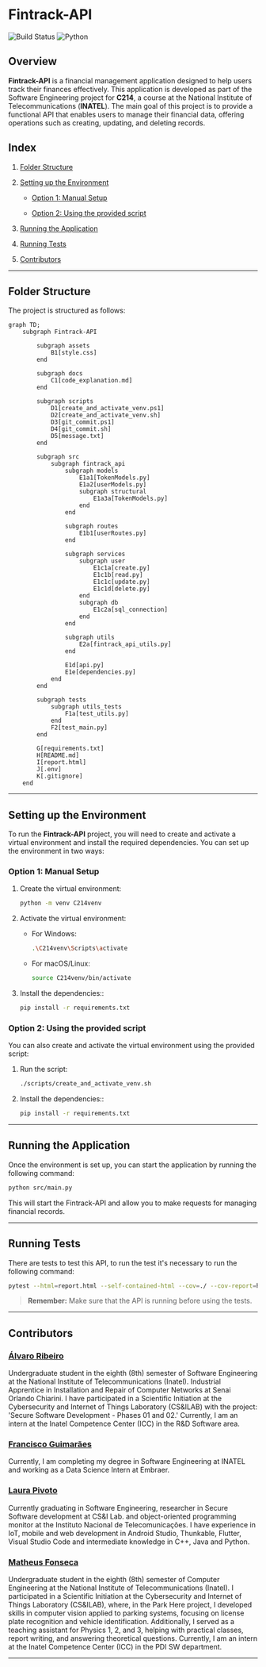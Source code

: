 # Fintrack-API

![Build Status](https://github.com/FranciscoPGuimaraes/Fintrack-API/actions/workflows/tests.yml/badge.svg)
![Python](https://img.shields.io/badge/language-Python-yellow)

## Overview

**Fintrack-API** is a financial management application designed to help users track their finances effectively. This application is developed as part of the Software Engineering project for **C214**, a course at the National Institute of Telecommunications (**INATEL**). The main goal of this project is to provide a functional API that enables users to manage their financial data, offering operations such as creating, updating, and deleting records.

## Index

1. [Folder Structure](#folder-structure)

2. [Setting up the Environment](#setting-up-the-environment)

    - [Option 1: Manual Setup](#option-1-manual-setup)

    - [Option 2: Using the provided script](#option-2-using-the-provided-script)

3. [Running the Application](#running-the-application)

4. [Running Tests](#running-tests)

5. [Contributors](#contributors)

---

## Folder Structure

The project is structured as follows:

```mermaid
graph TD;
    subgraph Fintrack-API
        
        subgraph assets
            B1[style.css]
        end
        
        subgraph docs
            C1[code_explanation.md]
        end

        subgraph scripts
            D1[create_and_activate_venv.ps1]
            D2[create_and_activate_venv.sh]
            D3[git_commit.ps1]
            D4[git_commit.sh]
            D5[message.txt]
        end
        
        subgraph src
            subgraph fintrack_api
                subgraph models
                    E1a1[TokenModels.py]
                    E1a2[userModels.py]
                    subgraph structural
                        E1a3a[TokenModels.py]
                    end
                end
                
                subgraph routes
                    E1b1[userRoutes.py]
                end
                
                subgraph services
                    subgraph user
                        E1c1a[create.py]
                        E1c1b[read.py]
                        E1c1c[update.py]
                        E1c1d[delete.py]
                    end
                    subgraph db
                        E1c2a[sql_connection]
                    end
                end

                subgraph utils
                    E2a[fintrack_api_utils.py]
                end
                
                E1d[api.py]
                E1e[dependencies.py]
            end
        end
        
        subgraph tests
            subgraph utils_tests
                F1a[test_utils.py]
            end
            F2[test_main.py]
        end

        G[requirements.txt]
        H[README.md]
        I[report.html]
        J[.env]
        K[.gitignore]
    end
```

---

## Setting up the Environment

To run the **Fintrack-API** project, you will need to create and activate a virtual environment and install the required dependencies. You can set up the environment in two ways:

### Option 1: Manual Setup

1. Create the virtual environment:
    ```bash
    python -m venv C214venv
    ```

2. Activate the virtual environment:
    - For Windows:
        ```bash
        .\C214venv\Scripts\activate
        ```

    - For macOS/Linux:
        ```bash
        source C214venv/bin/activate
         ```

3. Install the dependencies::
    ```bash
    pip install -r requirements.txt
    ```

### Option 2: Using the provided script

You can also create and activate the virtual environment using the provided script:

1. Run the script:
    ```bash
    ./scripts/create_and_activate_venv.sh
    ```

2. Install the dependencies::
    ```bash
    pip install -r requirements.txt
    ```

---

## Running the Application

Once the environment is set up, you can start the application by running the following command:

```bash
python src/main.py
```

This will start the Fintrack-API and allow you to make requests for managing financial records.

---

## Running Tests

There are tests to test this API, to run the test it's necessary to run the following command:

```bash
pytest --html=report.html --self-contained-html --cov=./ --cov-report=html --log-cli-level=INFO --log-file=logfile.log --log-file-level=DEBUG
```

> **Remember:** Make sure that the API is running before using the tests.

---

## Contributors

### [Álvaro Ribeiro](https://github.com/AlvaroLucioRibeiro)

Undergraduate student in the eighth (8th) semester of Software Engineering at the National Institute of Telecommunications (Inatel). Industrial Apprentice in Installation and Repair of Computer Networks at Senai Orlando Chiarini. I have participated in a Scientific Initiation at the Cybersecurity and Internet of Things Laboratory (CS&ILAB) with the project: 'Secure Software Development - Phases 01 and 02.' Currently, I am an intern at the Inatel Competence Center (ICC) in the R&D Software area.

### [Francisco Guimarães](https://github.com/FranciscoPGuimaraes)
Currently, I am completing my degree in Software Engineering at INATEL and working as a Data Science Intern at Embraer.

### [Laura Pivoto](https://github.com/LauraPivoto)

Currently graduating in Software Engineering, researcher in Secure Software development at CS&I Lab. and object-oriented programming monitor at the Instituto Nacional de Telecomunicações. I have experience in IoT, mobile and web development in Android Studio, Thunkable, Flutter, Visual Studio Code and intermediate knowledge in C++, Java and Python.

### [Matheus Fonseca](https://github.com/matheusAFONSECA)

Undergraduate student in the eighth (8th) semester of Computer Engineering at the National Institute of Telecommunications (Inatel). I participated in a Scientific Initiation at the Cybersecurity and Internet of Things Laboratory (CS&ILAB), where, in the Park Here project, I developed skills in computer vision applied to parking systems, focusing on license plate recognition and vehicle identification. Additionally, I served as a teaching assistant for Physics 1, 2, and 3, helping with practical classes, report writing, and answering theoretical questions. Currently, I am an intern at the Inatel Competence Center (ICC) in the PDI SW department.


--- 

